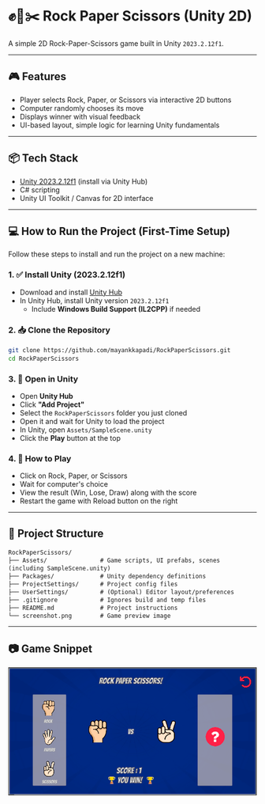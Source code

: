 # ✊📄✂️ Rock Paper Scissors (Unity 2D)

A simple 2D Rock-Paper-Scissors game built in Unity `2023.2.12f1`.

---

## 🎮 Features

- Player selects Rock, Paper, or Scissors via interactive 2D buttons
- Computer randomly chooses its move
- Displays winner with visual feedback
- UI-based layout, simple logic for learning Unity fundamentals

---

## 📦 Tech Stack

- [Unity 2023.2.12f1](https://unity.com/releases/editor/whats-new/2023.2.12) (install via Unity Hub)
- C# scripting
- Unity UI Toolkit / Canvas for 2D interface

---

## 💻 How to Run the Project (First-Time Setup)

Follow these steps to install and run the project on a new machine:

### 1. ✅ Install Unity (2023.2.12f1)
- Download and install [Unity Hub](https://unity.com/download)
- In Unity Hub, install Unity version `2023.2.12f1`
  - Include **Windows Build Support (IL2CPP)** if needed

### 2. 📥 Clone the Repository

```bash
git clone https://github.com/mayankkapadi/RockPaperScissors.git
cd RockPaperScissors
```

### 3. 🧩 Open in Unity

- Open **Unity Hub**
- Click **"Add Project"**
- Select the `RockPaperScissors` folder you just cloned
- Open it and wait for Unity to load the project
- In Unity, open `Assets/SampleScene.unity`
- Click the **Play** button at the top

### 4. 🚀 How to Play
- Click on Rock, Paper, or Scissors
- Wait for computer's choice
- View the result (Win, Lose, Draw) along with the score
- Restart the game with Reload button on the right

---

## 🔧 Project Structure

```
RockPaperScissors/
├── Assets/               # Game scripts, UI prefabs, scenes (including SampleScene.unity)
├── Packages/             # Unity dependency definitions
├── ProjectSettings/      # Project config files
├── UserSettings/         # (Optional) Editor layout/preferences
├── .gitignore            # Ignores build and temp files
├── README.md             # Project instructions
└── screenshot.png        # Game preview image
```

---

## 📷 Game Snippet

![Screenshot](screenshot.png)

